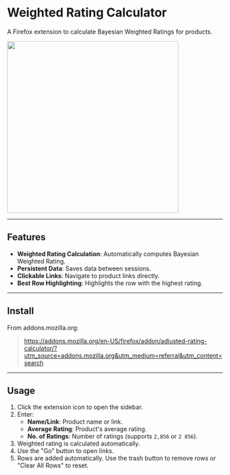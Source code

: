 # Weighted Rating Calculator

A Firefox extension to calculate Bayesian Weighted Ratings for products.

<img src="https://github.com/user-attachments/assets/db86fd04-3a84-4304-9729-86a77232fc6d" width="400" />


---

## Features

- **Weighted Rating Calculation**: Automatically computes Bayesian Weighted Rating.
- **Persistent Data**: Saves data between sessions.
- **Clickable Links**: Navigate to product links directly.
- **Best Row Highlighting**: Highlights the row with the highest rating.


---

## Install

From addons.mozilla.org:
>https://addons.mozilla.org/en-US/firefox/addon/adjusted-rating-calculator/?utm_source=addons.mozilla.org&utm_medium=referral&utm_content=search


---

## Usage

1. Click the extension icon to open the sidebar.
2. Enter:
   - **Name/Link**: Product name or link.
   - **Average Rating**: Product's average rating.
   - **No. of Ratings**: Number of ratings (supports `2,856` or `2 856`).
3. Weighted rating is calculated automatically.
4. Use the "Go" button to open links.
5. Rows are added automatically. Use the trash button to remove rows or "Clear All Rows" to reset.

